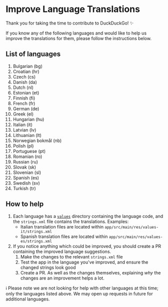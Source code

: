 # Improve Language Translations
Thank you for taking the time to contribute to DuckDuckGo! :sparkles:

If you know any of the following languages and would like to help us improve the translations for them, please follow the instructions below.

## List of languages
1. Bulgarian (bg)
1. Croatian (hr)
1. Czech (cs)
1. Danish (da)
1. Dutch (nl)
1. Estonian (et)
1. Finnish (fi)
1. French (fr)
1. German (de)
1. Greek (el)
1. Hungarian (hu)
1. Italian (it)
1. Latvian (lv)
1. Lithuanian (lt)
1. Norwegian bokmål (nb)
1. Polish (pl)
1. Portuguese (pt)
1. Romanian (ro)
1. Russian (ru)
1. Slovak (sk)
1. Slovenian (sl)
1. Spanish (es)
1. Swedish (sv)
1. Turkish (tr)

## How to help

1. Each language has a [`values`](https://github.com/duckduckgo/Android/tree/develop/app/src/main/res) directory containing the language code, and the `strings.xml` file contains the translations. Examples:
    - Italian translation files are located within `app/src/main/res/values-it/strings.xml`  
    - Spanish translation files are located within `app/src/main/res/values-es/strings.xml`
1. If you notice anything which could be improved, you should create a PR containing the improved language suggestions.
    1. Make the changes to the relevant `strings.xml` file
    1. Test the app in the language you've improved, and ensure the changed strings look good
    1. Create a PR. As well as the changes themselves, explaining _why_ the changes are an improvement helps a lot.
             

ℹ️ Please note we are not looking for help with other languages at this time; only the languages listed above. We may open up requests in future for additional languages.